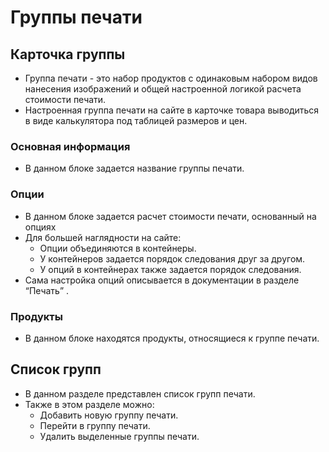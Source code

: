 # Группы печати
## Карточка группы
* Группа печати - это набор продуктов с одинаковым набором видов нанесения изображений и общей настроенной логикой расчета стоимости печати.
* Настроенная группа печати на сайте в карточке товара выводиться в виде калькулятора под таблицей размеров и цен.

### Основная информация
* В данном блоке задается название группы печати.

### Опции
* В данном блоке задается расчет стоимости печати, основанный на опциях  
* Для большей наглядности на сайте:
    + Опции объединяются в контейнеры.
    + У контейнеров задается порядок следования друг за другом.
    + У опций в контейнерах также задается порядок следования. 
* Сама настройка опций описывается в документации в разделе “Печать” .

### Продукты
* В данном блоке находятся продукты, относящиеся к группе печати.

## Список групп
* В данном разделе представлен список групп печати.
* Также в этом разделе можно:
    + Добавить новую группу печати.
    + Перейти в группу печати.
    + Удалить выделенные группы печати.

